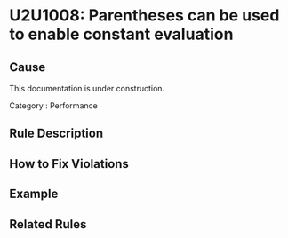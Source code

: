# U2U1008: Parentheses can be used to enable constant evaluation

## Cause

This documentation is under construction.

Category : Performance

## Rule Description



## How to Fix Violations



## Example



## Related Rules
